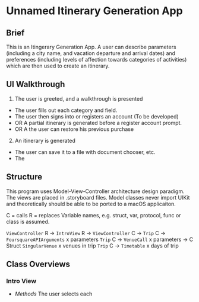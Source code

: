 
#  Unnamed Itinerary Generation App

## Brief
This is an Itingerary Generation App. A user can describe parameters (including a city name, and vacation departure and arrival dates)  and preferences (including levels of affection towards categories of activities) which are then used to create an itinerary.

## UI Walkthrough

1. The user is greeted, and a walkthrough is presented
- The user fills out each category and field.
- The user then signs into or registers an account (To be developed)
-   OR A partial itinerary is generated before a register account prompt.
-   OR A the user can restore his previous purchase

2. An itinerary is generated
- The user can save it to a file with document chooser, etc.
- The

## Structure

This program uses Model-View-Controller architecture design paradigm. The views are placed in .storyboard files. Model classes never import UIKit and theoretically should be able to be ported to a macOS applicaiton.

C = calls
R = replaces
Variable names, e.g. struct, var, protocol, func or class is assumed.

`ViewController` R -> `IntroView` R -> `ViewController`
C -> `Trip` C -> `FoursquareAPIArguments` x parameters
        `Trip` C -> `VenueCall` x parameters -> C Struct `SingularVenue` x venues in trip
        `Trip` C -> `Timetable` x days of trip
        
## Class Overviews

### Intro View
- *Methods*
The user selects each
        
        
        
        
        

